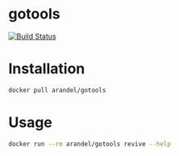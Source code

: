 # gotools 
[![Build Status](https://cloud.drone.io/api/badges/Doomsta/docker-gotools/status.svg)](https://cloud.drone.io/Doomsta/docker-gotools)

# Installation
```sh
docker pull arandel/gotools
```

# Usage
```sh
docker run --rm arandel/gotools revive --help
```
